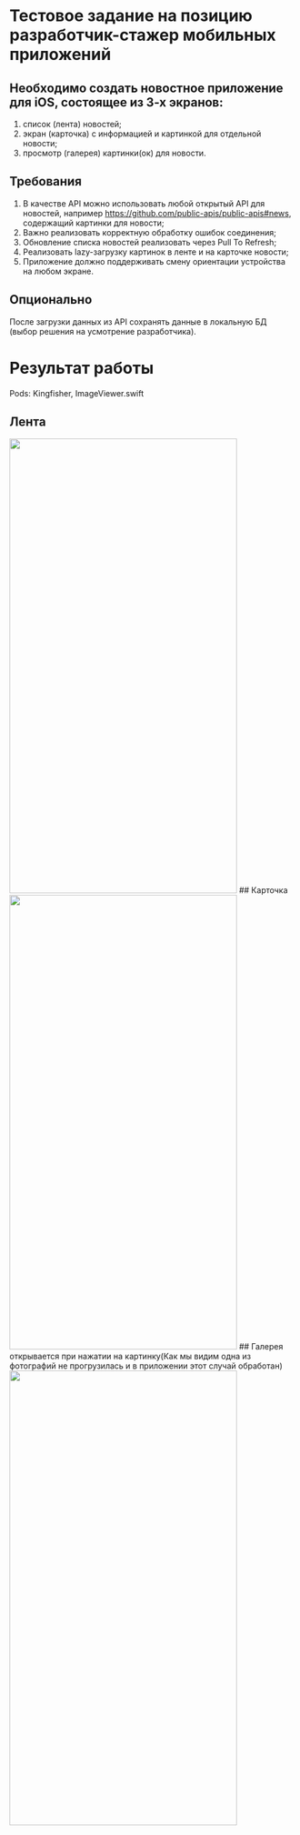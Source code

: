 # Тестовое задание на позицию разработчик-стажер мобильных приложений

## Необходимо создать новостное приложение для iOS, состоящее из 3-х экранов: 

1.	список (лента) новостей;
2.	экран (карточка) с информацией и картинкой для отдельной новости;
3.	просмотр (галерея) картинки(ок) для новости.


## Требования

1.	В качестве API можно использовать любой открытый API для новостей, например https://github.com/public-apis/public-apis#news, содержащий картинки для новости;
2.	Важно реализовать корректную обработку ошибок соединения;
3.	Обновление списка новостей реализовать через Pull To Refresh;
4.	Реализовать lazy-загрузку картинок в ленте и на карточке новости;
5.	Приложение должно поддерживать смену ориентации устройства на любом экране.


## Опционально

После загрузки данных из API сохранять данные в локальную БД (выбор решения на усмотрение разработчика).
# Результат работы
Pods: Kingfisher, ImageViewer.swift
## Лента
<img src="https://user-images.githubusercontent.com/60616688/116003038-0e4e6c80-a605-11eb-8c2f-868759223c14.png" width="400" height="800">
## Карточка
<img src="https://user-images.githubusercontent.com/60616688/116003128-6c7b4f80-a605-11eb-9814-f0d1ee656bad.png" width="400" height="800">
## Галерея открывается при нажатии на картинку(Как мы видим одна из фотографий не прогрузилась и в приложении этот случай обработан)
<img src="https://user-images.githubusercontent.com/60616688/116003160-89178780-a605-11eb-94ea-42671d2dc9d4.png" width="400" height="800">


